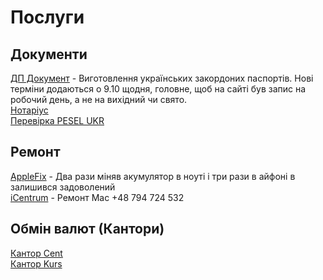# Послуги


## Документи
[ДП Документ][1] - Виготовлення українських закордоних паспортів. Нові терміни додаються о 9.10 щодня, головне, щоб на сайті був запис на робочий день, а не на вихідний чи свято.<br />
[Нотаріус][2]<br />
[Перевірка PESEL UKR][5]
		
## Ремонт	
[AppleFix][3] - Два рази міняв акумулятор в ноуті і три рази в айфоні в
залишився задоволений<br />
[iCentrum][4] - Ремонт Mac +48 794 724 532


## Обмін валют (Кантори)
[Кантор Cent][6] <br />
[Кантор Kurs][7] <br />



<!-- resources -->

[1]: https://wroclaw.pasport.org.ua/
[2]: https://www.borzemska-notariusz.pl/	
[3]: https://maps.app.goo.gl/U8PqrgPsdY8XUbuT7
[4]: https://maps.app.goo.gl/9xjyRfJvq6jyAq2n6?g_st=ic
[5]: https://poland-consult.com/eu/pl/uchodzcy/kak-proverit-status-ukr.html
[6]: https://www.centkantor.pl/
[7]: https://t.me/kantor_kurs